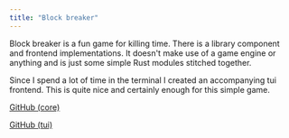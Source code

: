 ```yaml
---
title: "Block breaker"
---
```


Block breaker is a fun game for killing time. There is a library component and
frontend implementations. It doesn't make use of a game engine or anything and
is just some simple Rust modules stitched together.

Since I spend a lot of time in the terminal I created an accompanying tui
frontend. This is quite nice and certainly enough for this simple game.

[GitHub (core)](https://github.com/jeffa5/block-breaker)

[GitHub (tui)](https://github.com/jeffa5/block-breaker-tui)
